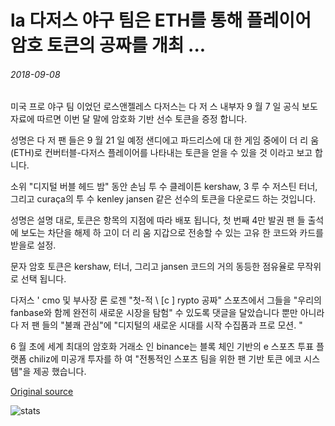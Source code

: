 # la 다저스 야구 팀은 ETH를 통해 플레이어 암호 토큰의 공짜를 개최 ...

###### 2018-09-08

미국 프로 야구 팀 이었던 로스앤젤레스 다저스는 다 저 스 내부자 9 월 7 일 공식 보도 자료에 따르면 이번 달 말에 암호화 기반 선수 토큰을 증정 합니다.

성명은 다 저 팬 들은 9 월 21 일 예정 샌디에고 파드리스에 대 한 게임 중에이 더 리 움 (ETH)로 컨버터블-다저스 플레이어를 나타내는 토큰을 얻을 수 있을 것 이라고 보고 합니다.

소위 "디지털 버블 헤드 밤" 동안 손님 투 수 클레이튼 kershaw, 3 루 수 저스틴 터너, 그리고 curaça의 투 수 kenley jansen 같은 선수의 토큰을 다운로드 하는 것입니다.

성명은 설명 대로, 토큰은 항목의 지점에 따라 배포 됩니다, 첫 번째 4만 발권 팬 들 출석에 보도는 차단을 해제 하 고이 더 리 움 지갑으로 전송할 수 있는 고유 한 코드와 카드를 받을로 설정.

문자 암호 토큰은 kershaw, 터너, 그리고 jansen 코드의 거의 동등한 점유율로 무작위로 선택 됩니다.

다저스 ' cmo 및 부사장 론 로젠 "첫-적 \ [c \] rypto 공짜" 스포츠에서 그들을 "우리의 fanbase와 함께 완전히 새로운 시장을 탐험" 수 있도록 댓글을 달았습니다 뿐만 아니라 다 저 팬 들의 "불쾌 관심"에 "디지털의 새로운 시대를 시작 수집품과 프로 모션. "

6 월 초에 세계 최대의 암호화 거래소 인 binance는 블록 체인 기반의 e 스포츠 투표 플랫폼 chiliz에 미공개 투자를 하 여 "전통적인 스포츠 팀을 위한 팬 기반 토큰 에코 시스템"을 제공 했습니다.

[Original source](https://cointelegraph.com/news/los-angeles-dodgers-baseball-team-to-hold-giveaway-of-player-crypto-tokens-via-eth)

![stats](https://c.statcounter.com/11760860/0/a89fa40b/1/ "stats")